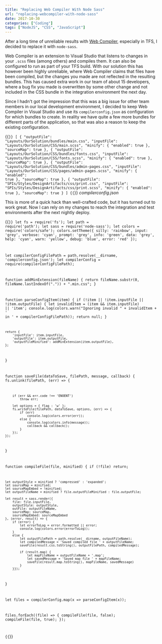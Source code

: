```yaml
---
title: "Replacing Web Compiler With Node Sass"
url: "replacing-webcompiler-with-node-sass"
date: 2017-10-30
categories: ["Coding"]
tags: ["NodeJS", "CSS", "JavaScript"]
---
```


After a long time of unreliable results with [Web Compiler][1], especially in TFS, I decided to replace it with `node-sass`.

Web Compiler is an extension to Visual Studio that listens to changes in your `.scss` files (among others) and compiles them. It can also be configured to run as part of your TFS build. With our solution this has however been highly unreliable, where Web Compiler claims that files have been compiled, but the changes you made are not reflected in the resulting bundles. This has caused extra work in our team of about 15 developers, where a bug fix you made is overwritten by some other change and not included in the CSS bundle in the integration environment the next day.

Since I hadn't got the impression that this was a big issue for other team members in our local development environment, I decided to keep Web Compiler in Visual Studio and use its `compilerconfig.json` as configuration for which bundles to create. In reality we have quite a few more bundles for different parts of the application, so that was also a reason to keep the existing configuration.

{{<code json>}}
[
  {
    "outputFile": "Layouts/OurSolution/bundles/main.css",
    "inputFile": "Layouts/OurSolution/CSS/main.scss",
    "minify": {
      "enabled": true
    },
    "sourceMap": true
  },
  {
    "outputFile": "Layouts/OurSolution/CSS/bundles/fonts.css",
    "inputFile": "Layouts/OurSolution/CSS/fonts.scss",
    "minify": {
      "enabled": true
    },
    "sourceMap": true
  },
  {
    "outputFile": "Layouts/OurSolution/CSS/bundles/admin-pages.css",
    "inputFile": "Layouts/OurSolution/CSS/pages/admin-pages.scss",
    "minify": {
      "enabled": true
    },
    "sourceMap": true
  },
  {
    "outputFile": "SPIs/Styles/DesignArtifacts/css/print.css",
    "inputFile": "SPIs/Styles/DesignArtifacts/css/print.scss",
    "minify": {
      "enabled": true
    },
    "sourceMap": true
  }
]
{{</code>}}
_compilerconfig.json_

This is more of a quick hack than well-crafted code, but it has turned out to work great. Now I can rely on my changes to reach the integration and test environments after the next nightly deploy.

{{<code javascript>}}
let fs = require('fs');
let path = require('path');
let sass = require('node-sass');
let colors = require('colors/safe');
colors.setTheme({
    silly: 'rainbow',
    input: 'grey',
    verbose: 'cyan',
    prompt: 'grey',
    info: 'green',
    data: 'grey',
    help: 'cyan',
    warn: 'yellow',
    debug: 'blue',
    error: 'red'
  });

let compilerConfigFilePath = path.resolve(__dirname, 'compilerconfig.json');
let compilerConfig = require(compilerConfigFilePath);

function addMinExtension(fileName) {
    return fileName.substr(0, fileName.lastIndexOf(".")) + ".min.css";
}

function parseConfigItem(item) {
    if (!item || !item.inputFile || !item.outputFile) {
        let invalidItem = (item && item.inputFile) || 'item';
        console.log(colors.warn("Ignoring invalid " + invalidItem + ' in ' + compilerConfigFilePath));
        return null;
    }

    return {
        'inputFile': item.inputFile,
        'outputFile': item.outputFile,
        'outputFileMinified': addMinExtension(item.outputFile),
    };
}

function saveFile(dataToSave, filePath, message, callback) {
    fs.unlink(filePath, (err) => {

        if (err && err.code !== 'ENOENT')
            throw err;

        let options = { flag : 'w' };
        fs.writeFile(filePath, dataToSave, options, (err) => {
            if (err) 
                console.log(colors.error(err));
            else {
                console.log(colors.info(message));
                callback && callback();
            }
        });
    });
}

function compileFile(file, minified) {
    if (!file)
        return;
    
    let outputStyle = minified ? 'compressed' : 'expanded';
    let sourceMap = minified;
    let sourceMapEmbed = !minified;
    let outputFileName = minified ? file.outputFileMinified : file.outputFile;

    let result = sass.render({
        file: file.inputFile,
        outputStyle: outputStyle,
        outFile: outputFileName,
        sourceMap: sourceMap, 
        sourceMapEmbed: sourceMapEmbed
    }, (error, result) => {
        if (error) {
            let errorToLog = error.formatted || error;
            console.log(colors.error(errorToLog));
        }
        else {
            let outputFilePath = path.resolve(__dirname, outputFileName);
            let compiledMessage = 'Saved compiled file ' + outputFileName;
            saveFile(result.css.toString(), outputFilePath, compiledMessage);
            
            if (result.map) {
                let mapFileName = outputFileName + '.map';
                let savedMessage = 'Saved map file ' + mapFileName;
                saveFile(result.map.toString(), mapFileName, savedMessage)
            }
        }});
}

let files = compilerConfig.map(x => parseConfigItem(x));

files.forEach((file) => {
    compileFile(file, false);
    compileFile(file, true);
});

{{</code>}}

[1]: https://marketplace.visualstudio.com/items?itemName=MadsKristensen.WebCompiler
